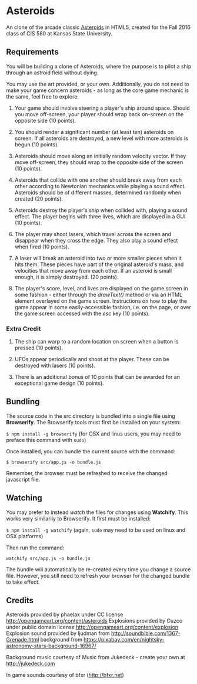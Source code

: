 # Asteroids
An clone of the arcade classic [Asteroids](https://en.wikipedia.org/wiki/Asteroids_(video_game)) in HTML5,
created for the Fall 2016 class of CIS 580 at Kansas State University.

## Requirements

You will be building a clone of Asteroids, where the purpose is to pilot a ship through an astroid field without dying.

You may use the art provided, or your own.  Additionally, you do not need to make your game concern asteroids - as long as the core game mechanic is the same, feel free to explore.

1. Your game should involve steering a player's ship around space.  Should you move off-screen, your player should wrap back on-screen on the opposite side (10 points).

2. You should render a significant number (at least ten) asteroids on screen.  If all asteroids are destroyed, a new level with more asteroids is begun (10 points).

3. Asteroids should move along an initially random velocity vector.  If they move off-screen, they should wrap to the opposite side of the screen (10 points).

4. Asteroids that collide with one another should break away from each other according to Newtonian mechanics while playing a sound effect.  Asteroids should be of different masses, determined randomly when created (20 points).

5. Asteroids destroy the player's ship when collided with, playing a sound effect.  The player begins with three lives, which are displayed in a GUI (10 points).

6. The player may shoot lasers, which travel across the screen and disappear when they cross the edge.  They also play a sound effect when fired (10 points).

7. A laser will break an asteroid into two or more smaller pieces when it hits them.  These pieces have part of the original asteroid's mass, and velocities that move away from each other. If an asteroid is small enough, it is simply destroyed. (20 points).

8. The player's score, level, and lives are displayed on the game screen in some fashion - either through the _drawText()_ method or via an HTML element overlayed on the game screen.  Instructions on how to play the game appear in some easily-accessible fashion, i.e. on the page, or over the game screen accessed with the _esc_ key (10 points).

### Extra Credit

1. The ship can warp to a random location on screen when a button is pressed (10 points).

2. UFOs appear periodically and shoot at the player.  These can be destroyed with lasers (10 points).

3. There is an additional bonus of 10 points that can be awarded for an exceptional game design (10 points).

## Bundling
The source code in the src directory is bundled into a single file using **Browserify**.  The Browserify tools must first be installed on your system:

```$ npm install -g browserify``` (for OSX and linus users, you may need to preface this command with ```sudo```)

Once installed, you can bundle the current source with the command:

```$ browserify src/app.js -o bundle.js```

Remember, the browser must be refreshed to receive the changed javascript file.

## Watching

You may prefer to instead _watch_ the files for changes using **Watchify**.  This works very similarily to Browserify.  It first must be installed:

```$ npm install -g watchify``` (again, ```sudo``` may need to be used on linux and OSX platforms)

Then run the command:

```watchify src/app.js -o bundle.js```

The bundle will automatically be re-created every time you change a source file.  However, you still need to refresh your browser for the changed bundle to take effect.

## Credits
Asteroids provided by phaelax under CC license http://opengameart.org/content/asteroids
Explosions provided by Cuzco under public domain license http://opengameart.org/content/explosion
Explosion sound provided by ljudman from http://soundbible.com/1367-Grenade.html
background from https://pixabay.com/en/nightsky-astronomy-stars-background-16967/

Background music courtesy of Music from Jukedeck - create your own at http://jukedeck.com

In game sounds courtesy of bfxr (http://bfxr.net)